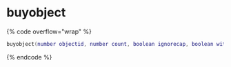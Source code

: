 # buyobject

{% code overflow="wrap" %}
```lua
buyobject(number objectid, number count, boolean ignorecap, boolean withbackpacks)   
```
{% endcode %}

